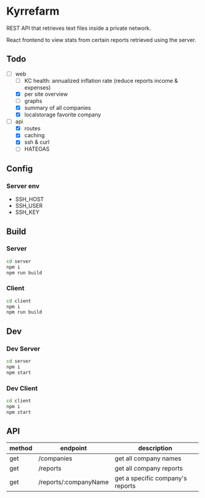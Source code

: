 # Kyrrefarm

REST API that retrieves text files inside a private network.

React frontend to view stats from certain reports retrieved using the server.

## Todo

- [ ] web
  - [ ] KC health: annualized inflation rate (reduce reports income & expenses)
  - [x] per site overview
  - [ ] graphs
  - [x] summary of all companies
  - [x] localstorage favorite company
- [ ] api
  - [x] routes
  - [x] caching
  - [x] ssh & curl
  - [ ] HATEOAS

## Config

### Server env

- SSH_HOST
- SSH_USER
- SSH_KEY

## Build

### Server

```sh
cd server
npm i
npm run build
```

### Client

```sh
cd client
npm i
npm run build
```

## Dev

### Dev Server

```sh
cd server
npm i
npm start
```

### Dev Client

```sh
cd client
npm i
npm start
```

## API

| method | endpoint              | description                      |
| ------ | --------------------- | -------------------------------- |
| get    | /companies            | get all company names            |
| get    | /reports              | get all company reports          |
| get    | /reports/:companyName | get a specific company's reports |

